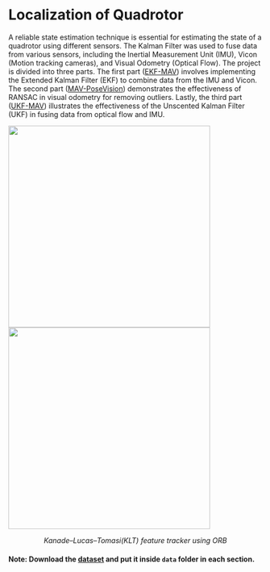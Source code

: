 # Localization of Quadrotor

A reliable state estimation technique is essential for estimating the state of a quadrotor using different sensors. The Kalman Filter was used to fuse data from various sensors, including the Inertial Measurement Unit (IMU), Vicon (Motion tracking cameras), and Visual Odometry (Optical Flow). The project is divided into three parts. The first part ([EKF-MAV](https://github.com/navoday01/EKF-MAV/tree/e73da950d862287abedc5cdb1f67dca9171d8a4f)) involves implementing the Extended Kalman Filter (EKF) to combine data from the IMU and Vicon. The second part ([MAV-PoseVision](https://github.com/navoday01/MAV-PoseVision/tree/0288ea655f5baca0400bdf383588ba4b247ae713)) demonstrates the effectiveness of RANSAC in visual odometry for removing outliers. Lastly, the third part ([UKF-MAV](https://github.com/navoday01/UKF-MAV/tree/5b54fff7b60751b276e5d57cc4ef49b6d6e9796a)) illustrates the effectiveness of the Unscented Kalman Filter (UKF) in fusing data from optical flow and IMU.

<p float="left">
  <img src="assets/KLT_tracker_ORB.gif" width="400"/>
  <img src="assets/KLT_tracker_ORB2.gif" width="400"/> 
</p>
<p align = 'center'>
  <em>Kanade–Lucas–Tomasi(KLT) feature tracker using ORB</em>
</p> 

#### Note: Download the [dataset](https://github.com/navoday01/EKF-MAV/tree/e73da950d862287abedc5cdb1f67dca9171d8a4f) and put it inside ``data`` folder in each section.
